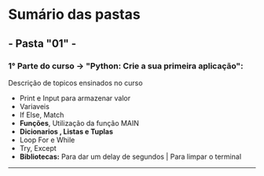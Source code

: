 # Sumário das pastas

## - Pasta "01" - 
### **1° Parte do curso** -> "Python: Crie a sua primeira aplicação": 

Descrição de topicos ensinados no curso
-   Print e Input para armazenar valor 
-   Variaveis 
-   If Else, Match 
-   **Funções**, Utilização da função MAIN
-   **Dicionarios , Listas e Tuplas**
-   Loop For e While
-   Try, Except
-   **Bibliotecas:** Para dar um delay de segundos | Para limpar o terminal

---